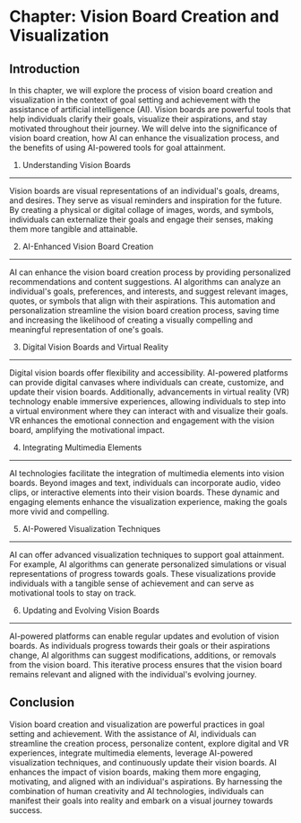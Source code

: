 Chapter: Vision Board Creation and Visualization
================================================

Introduction
------------

In this chapter, we will explore the process of vision board creation and visualization in the context of goal setting and achievement with the assistance of artificial intelligence (AI). Vision boards are powerful tools that help individuals clarify their goals, visualize their aspirations, and stay motivated throughout their journey. We will delve into the significance of vision board creation, how AI can enhance the visualization process, and the benefits of using AI-powered tools for goal attainment.

1. Understanding Vision Boards
------------------------------

Vision boards are visual representations of an individual's goals, dreams, and desires. They serve as visual reminders and inspiration for the future. By creating a physical or digital collage of images, words, and symbols, individuals can externalize their goals and engage their senses, making them more tangible and attainable.

2. AI-Enhanced Vision Board Creation
------------------------------------

AI can enhance the vision board creation process by providing personalized recommendations and content suggestions. AI algorithms can analyze an individual's goals, preferences, and interests, and suggest relevant images, quotes, or symbols that align with their aspirations. This automation and personalization streamline the vision board creation process, saving time and increasing the likelihood of creating a visually compelling and meaningful representation of one's goals.

3. Digital Vision Boards and Virtual Reality
--------------------------------------------

Digital vision boards offer flexibility and accessibility. AI-powered platforms can provide digital canvases where individuals can create, customize, and update their vision boards. Additionally, advancements in virtual reality (VR) technology enable immersive experiences, allowing individuals to step into a virtual environment where they can interact with and visualize their goals. VR enhances the emotional connection and engagement with the vision board, amplifying the motivational impact.

4. Integrating Multimedia Elements
----------------------------------

AI technologies facilitate the integration of multimedia elements into vision boards. Beyond images and text, individuals can incorporate audio, video clips, or interactive elements into their vision boards. These dynamic and engaging elements enhance the visualization experience, making the goals more vivid and compelling.

5. AI-Powered Visualization Techniques
--------------------------------------

AI can offer advanced visualization techniques to support goal attainment. For example, AI algorithms can generate personalized simulations or visual representations of progress towards goals. These visualizations provide individuals with a tangible sense of achievement and can serve as motivational tools to stay on track.

6. Updating and Evolving Vision Boards
--------------------------------------

AI-powered platforms can enable regular updates and evolution of vision boards. As individuals progress towards their goals or their aspirations change, AI algorithms can suggest modifications, additions, or removals from the vision board. This iterative process ensures that the vision board remains relevant and aligned with the individual's evolving journey.

Conclusion
----------

Vision board creation and visualization are powerful practices in goal setting and achievement. With the assistance of AI, individuals can streamline the creation process, personalize content, explore digital and VR experiences, integrate multimedia elements, leverage AI-powered visualization techniques, and continuously update their vision boards. AI enhances the impact of vision boards, making them more engaging, motivating, and aligned with an individual's aspirations. By harnessing the combination of human creativity and AI technologies, individuals can manifest their goals into reality and embark on a visual journey towards success.

